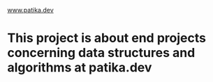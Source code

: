 www.patika.dev
# This project is about end projects concerning data structures and algorithms at patika.dev
